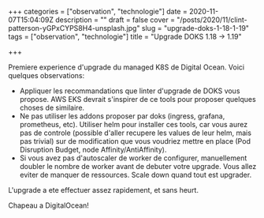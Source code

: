 +++
categories = ["observation", "technologie"]
date = 2020-11-07T15:04:09Z
description = ""
draft = false
cover = "/posts/2020/11/clint-patterson-yGPxCYPS8H4-unsplash.jpg"
slug = "upgrade-doks-1-18-1-19"
tags = ["observation", "technologie"]
title = "Upgrade DOKS 1.18 -> 1.19"

+++

Premiere experience d'upgrade du managed K8S de Digital Ocean. Voici quelques observations:

* Appliquer les recommandations que linter d'upgrade de DOKS vous propose. AWS EKS devrait s'inspirer de ce tools pour proposer quelques choses de similaire.
* Ne pas utiliser les addons proposer par doks (ingress, grafana, prometheus, etc). Utiliser helm pour installer ces tools, car vous aurez pas de controle (possible d'aller recupere les values de leur helm, mais pas trivial) sur de modification que vous voudriez mettre en place (Pod Disruption Budget, node Affinity/AntiAffinity).
* Si vous avez pas d'autoscaler de worker de configurer, manuellement doubler le nombre de worker avant de debuter votre upgrade. Vous allez eviter de manquer de ressources. Scale down quand tout est upgrader.

L'upgrade a ete effectuer assez rapidement, et sans heurt.

Chapeau a DigitalOcean!
